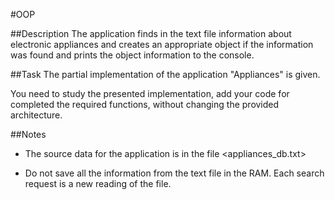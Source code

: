 #OOP

##Description 
The application finds in the text file information about electronic appliances and creates an appropriate object if the information was found and prints the object information to the console.

##Task
The partial implementation of the application "Appliances" is given.
 
You need to study the presented implementation, add your code for completed the required functions, without changing the provided architecture.

##Notes 
* The source data for the application is in the file <appliances_db.txt>
 
* Do not save all the information from the text file in the RAM. Each search request is a new reading of the file.